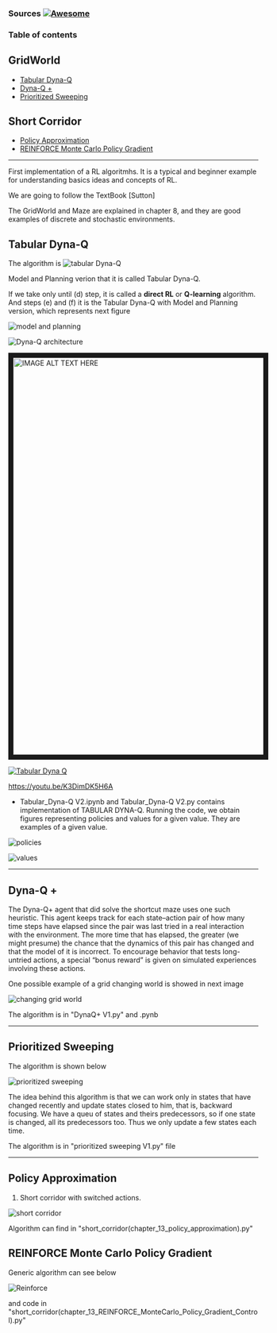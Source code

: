 ### Sources [![Awesome](https://cdn.rawgit.com/sindresorhus/awesome/d7305f38d29fed78fa85652e3a63e154dd8e8829/media/badge.svg)](https://github.com/sindresorhus/awesome)




### Table of contents

## GridWorld
  - [Tabular Dyna-Q](#TABULAR-DYNA-Q)
  - [Dyna-Q +](#Dyna-Q-+)
  - [Prioritized Sweeping](#Prioritized-Sweeping)
## Short Corridor
  - [Policy Approximation](#Policy-approximation)
  - [REINFORCE Monte Carlo Policy Gradient](#REINFORCE-MC)
---

First implementation of a RL algoritmhs. It is a typical and beginner example for understanding basics ideas and concepts of RL.

We are going to follow the TextBook [Sutton]

The GridWorld and Maze are explained in chapter 8, and they are good examples of discrete and stochastic environments.


## Tabular Dyna-Q

The algorithm is
![tabular Dyna-Q](GridWorld&Maze/images_theory/Tabular-Dyna-Q.png)

Model and Planning verion that it is called Tabular Dyna-Q. 

If we take only until (d) step, it is called a **direct RL** or **Q-learning** algorithm. And steps (e) and (f) it is the Tabular Dyna-Q with Model and Planning version, which represents next figure

![model and planning](GridWorld&Maze/images_theory/model-and-planning.png)

![Dyna-Q architecture](GridWorld&Maze/images_theory/DynaQ-architecture.png)

<a href="https://www.youtube.com/watch?feature=player_embedded&v=K3DimDK5H6A
" target="_blank"><img src="https://img.youtube.com/vi/K3DimDK5H6A/0.jpg" 
alt="IMAGE ALT TEXT HERE" width="1000" height="800" border="10" /></a>

[![Tabular Dyna Q](https://img.youtube.com/vi/K3DimDK5H6A/0.jpg)](https://www.youtube.com/watch?v=K3DimDK5H6A)



https://youtu.be/K3DimDK5H6A

- Tabular_Dyna-Q V2.ipynb and Tabular_Dyna-Q V2.py contains implementation of TABULAR DYNA-Q. 
Running the code, we obtain figures representing policies and values for a given value. They are examples of a given value.

![policies](GridWorld&Maze/images_theory/tabular-Dyna-POLICY_9_2_49.png)

![values](GridWorld&Maze/images_theory/tabular-Dyna-Q_VALUES_9_2_49.png)

---
## Dyna-Q +

The Dyna-Q+ agent that did solve the shortcut maze uses one such heuristic. This agent keeps track for each state–action pair of how many time steps have elapsed since the pair was last tried in a real interaction with the environment. The more time that has elapsed, the greater (we might presume) the chance that the dynamics of this pair has changed and that the model of it is incorrect. To encourage behavior that tests long-untried actions, a special “bonus reward” is given on simulated experiences involving these actions.

One possible example of a grid changing world is showed in next image

![changing grid world](GridWorld&Maze/images_theory/DynaQ+.png)


The algorithm is in "DynaQ+ V1.py" and .pynb

---
## Prioritized Sweeping

The algorithm is shown below

![prioritized sweeping](GridWorld&Maze/images_theory/prioritized-sweeping.png)

The idea behind this algorithm is that we can work only in states that have changed recently and update states closed to him, that is, backward focusing. We have a queu of states and theirs predecessors, so if one state is changed, all its predecessors too. Thus we only update a few states each time.

The algorithm is in "prioritized sweeping V1.py" file




---
## Policy Approximation 

1. Short corridor with switched actions.

![short corridor](GridWorld&Maze/images_theory/short-corridor.png)

Algorithm can find in "short_corridor(chapter_13_policy_approximation).py"

## REINFORCE Monte Carlo Policy Gradient

Generic algorithm can see below

![Reinforce](GridWorld&Maze/images_theory/reinforce.png)

and code in "short_corridor(chapter_13_REINFORCE_MonteCarlo_Policy_Gradient_Control).py"




